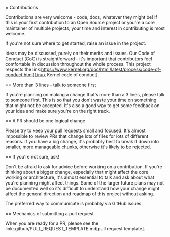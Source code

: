 = Contributions

Contributions are very welcome - code, docs, whatever they might be! If this is
your first contribution to an Open Source project or you're a core maintainer
of multiple projects, your time and interest in contributing is most welcome.

If you're not sure where to get started, raise an issue in the project.

Ideas may be discussed, purely on their merits and issues. Our Code of Conduct
(CoC) is straightforward - it's important that contributors feel comfortable in
discussion throughout the whole process. This project respects the
link:https://www.kernel.org/doc/html/latest/process/code-of-conduct.html[Linux Kernel code of conduct].

== More than 3 lines - talk to someone first

If you're planning on making a change that's more than a 3 lines, please talk to someone first. This is so that you don't waste your time on something that might not be accepted. It's also a good way to get some feedback on your idea and make sure you're on the right track.

== A PR should be one logical change

Please try to keep your pull requests small and focused. It's almost impossible to review PRs that change lots of files for lots of different reasons. If you have a big change, it's probably best to break it down into smaller, more manageable chunks, otherwise it's likely to be rejected.

== If you're not sure, ask!

Don't be afraid to ask for advice before working on a
contribution. If you're thinking about a bigger change, especially that might
affect the core working or architecture, it's almost essential to talk and ask
about what you're planning might affect things. Some of the larger future plans may not be
documented well so it's difficult to understand how your change might affect
the general direction and roadmap of this project without asking.

The preferred way to communicate is probably via GitHub issues.

== Mechanics of submitting a pull request

When you are ready for a PR, please see the link:.github/PULL_REQUEST_TEMPLATE.md[pull request template].
